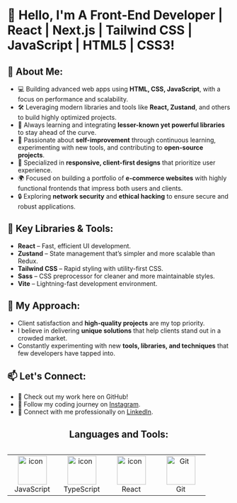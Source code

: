
# 👋 Hello, I'm A Front-End Developer | React | Next.js | Tailwind CSS | JavaScript | HTML5 | CSS3!
## 🚀 About Me:
- 💻 Building advanced web apps using **HTML, CSS, JavaScript**, with a focus on performance and scalability.
- 🛠️ Leveraging modern libraries and tools like **React, Zustand**, and others to build highly optimized projects.
- 🧠 Always learning and integrating **lesser-known yet powerful libraries** to stay ahead of the curve.
- 🌟 Passionate about **self-improvement** through continuous learning, experimenting with new tools, and contributing to **open-source projects**.
- 🎨 Specialized in **responsive, client-first designs** that prioritize user experience.
- 🌍 Focused on building a portfolio of **e-commerce websites** with highly functional frontends that impress both users and clients.
- 🔒 Exploring **network security** and **ethical hacking** to ensure secure and robust applications.

## 🔧 Key Libraries & Tools:
- **React** – Fast, efficient UI development.
- **Zustand** – State management that’s simpler and more scalable than Redux.
- **Tailwind CSS** – Rapid styling with utility-first CSS.
- **Sass** – CSS preprocessor for cleaner and more maintainable styles.
- **Vite** – Lightning-fast development environment.

## 🎯 My Approach:
- Client satisfaction and **high-quality projects** are my top priority.
- I believe in delivering **unique solutions** that help clients stand out in a crowded market.
- Constantly experimenting with new **tools, libraries, and techniques** that few developers have tapped into.
  
## 📫 Let's Connect:
- 💼 Check out my work here on GitHub!
- 📸 Follow my coding journey on [Instagram](https://www.instagram.com/naee_m_72/?hl=en).
- 🔗 Connect with me professionally on [LinkedIn](https://www.linkedin.com/in/naeemraza313).

<h2 align="center">Languages and Tools:</h2>
<div style="display: flex; align-items: flex-start; align: center">
<table align="center">
  <tr>
    <td align="center" width="96">
        <img src="https://techstack-generator.vercel.app/js-icon.svg" alt="icon" width="65" height="65" />
      <br>JavaScript
    </td>
    <td align="center" width="96">
        <img src="https://techstack-generator.vercel.app/ts-icon.svg" alt="icon" width="65" height="65" />
      <br>TypeScript
    </td>
    <td align="center" width="96">
        <img src="https://techstack-generator.vercel.app/react-icon.svg" alt="icon" width="65" height="65" />
      <br>React
    </td>
    <td align="center" width="96">
        <img src="https://techstack-generator.vercel.app/github-icon.svg" width="65" height="65" alt="Git" />
      <br>Git
    </td>
  </tr>
</table>
</div>

